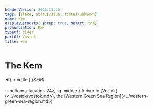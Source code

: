 ```yaml
---
headerVersion: 2023.11.25
tags: [place, status/stub, status/unknown]
name: Kem
displayDefaults: {prep: true, defArt: the}
pronunciation: KEM
typeOf: river
partOf: Vostok
title: Kem
---
```


# The Kem
:speaker:{ .middle } *(KEM)*  
<div class="grid cards ext-narrow-margin ext-one-column" markdown>
-    :octicons-location-24:{ .lg .middle } A river in [Vostok](<../vostok/vostok.md>), the [Western Green Sea Region](<../western-green-sea-region.md>)  
</div>



